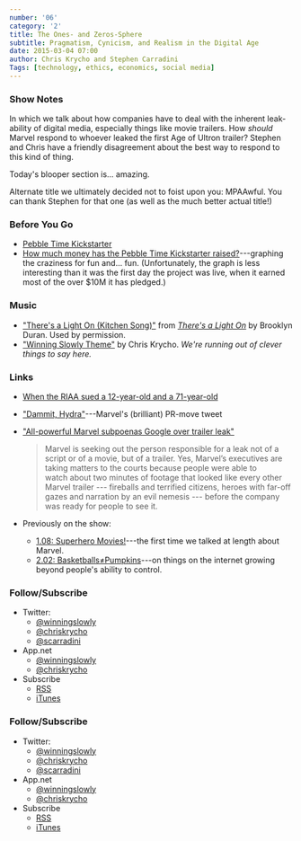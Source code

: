 ```yaml
---
number: '06'
category: '2'
title: The Ones- and Zeros-Sphere
subtitle: Pragmatism, Cynicism, and Realism in the Digital Age
date: 2015-03-04 07:00
author: Chris Krycho and Stephen Carradini
Tags: [technology, ethics, economics, social media]
---
```


### Show Notes

In which we talk about how companies have to deal with the inherent leak-ability
of digital media, especially things like movie trailers. How *should* Marvel
respond to whoever leaked the first Age of Ultron trailer? Stephen and Chris
have a friendly disagreement about the best way to respond to this kind of
thing.

Today's blooper section is... amazing.

Alternate title we ultimately decided not to foist upon you: MPAAwful. You can
thank Stephen for that one (as well as the much better actual title!)

### Before You Go

  - [Pebble Time Kickstarter]
  - [How much money has the Pebble Time Kickstarter raised?]---graphing the
    craziness for fun and... fun. (Unfortunately, the graph is less interesting
    than it was the first day the project was live, when it earned most of the
    over $10M it has pledged.)

[Pebble Time Kickstarter]: //www.kickstarter.com/projects/597507018/pebble-time-awesome-smartwatch-no-compromises
[How much money has the Pebble Time Kickstarter raised?]: //pebbletimetracker.herokuapp.com

### Music

  - ["There's a Light On (Kitchen Song)"] from [_There's a Light On_] by
    Brooklyn Duran. Used by permission.
  - ["Winning Slowly Theme"](//soundcloud.com/chriskrycho/winning-slowly)
    by Chris Krycho. *We're running out of clever things to say here.*

["There's a Light On (Kitchen Song)"]: //brooklyndoran.bandcamp.com/track/theres-a-light-on-kitchen-song
[_There's a Light On_]: //brooklyndoran.bandcamp.com/album/theres-a-light-on

### Links

  - [When the RIAA sued a 12-year-old and a 71-year-old][sued]
  - ["Dammit, Hydra"]---Marvel's (brilliant) PR-move tweet
  - ["All-powerful Marvel subpoenas Google over trailer leak"][subpoena]

    > Marvel is seeking out the person responsible for a leak not of a script or
    > of a movie, but of a trailer. Yes, Marvel’s executives are taking matters
    > to the courts because people were able to watch about two minutes of
    > footage that looked like every other Marvel trailer --- fireballs and
    > terrified citizens, heroes with far-off gazes and narration by an evil
    > nemesis --- before the company was ready for people to see it.

  - Previously on the show:
      - [1.08: Superhero Movies!][1.08]---the first time we talked at length
        about Marvel.
      - [2.02: Basketballs≠Pumpkins][2.02]---on things on the internet growing
        beyond people's ability to control.

[sued]: //www.techdirt.com/articles/20030909/0116235.shtml
["Dammit, Hydra"]: //twitter.com/marvel/status/525071656306626560
[subpoena]: //www.washingtonpost.com/blogs/style-blog/wp/2014/11/07/all-powerful-marvel-subpoenas-google-over-trailer-leak/

[1.08]: //www.winningslowly.org/1.08/
[2.02]: //www.winningslowly.org/2.02/

### Follow/Subscribe

  - Twitter:
      + [@winningslowly](//www.twitter.com/winningslowly)
      + [@chriskrycho](//www.twitter.com/chriskrycho)
      + [@scarradini](//www.twitter.com/scarradini)
  - App.net
      + [@winningslowly](//alpha.app.net/winningslowly)
      + [@chriskrycho](//alpha.app.net/chriskrycho)
  - Subscribe
      + [RSS](//www.winningslowly.org/feed.xml)
      + [iTunes](//itunes.apple.com/us/podcast/winning-slowly/id807603957?mt=2)

### Follow/Subscribe

  - Twitter:
      + [@winningslowly](//www.twitter.com/winningslowly)
      + [@chriskrycho](//www.twitter.com/chriskrycho)
      + [@scarradini](//www.twitter.com/scarradini)
  - App.net
      + [@winningslowly](//alpha.app.net/winningslowly)
      + [@chriskrycho](//alpha.app.net/chriskrycho)
  - Subscribe
      + [RSS](//www.winningslowly.org/feed.xml)
      + [iTunes](//itunes.apple.com/us/podcast/winning-slowly/id807603957?mt=2)
